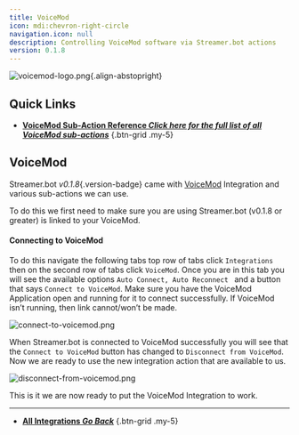 ```yaml
---
title: VoiceMod
icon: mdi:chevron-right-circle
navigation.icon: null
description: Controlling VoiceMod software via Streamer.bot actions
version: 0.1.8
---
```


![voicemod-logo.png](/logos/voicemod.png){.align-abstopright}
## Quick Links

- [<i class="mdi mdi-lightning-bolt-outline text--voicemod"></i> **VoiceMod Sub-Action Reference *Click here for the full list of all VoiceMod sub-actions***](/Sub-Actions/VoiceMod)
{.btn-grid .my-5}

## VoiceMod
Streamer.bot *v0.1.8*{.version-badge} came with [VoiceMod](https://www.voicemod.net/) Integration and various sub-actions we can use.

To do this we first need to make sure you are using Streamer.bot (v0.1.8 or greater) is linked to your VoiceMod.


#### Connecting to VoiceMod
To do this navigate the following tabs top row of tabs click `Integrations` then on the second row of tabs click `VoiceMod`. Once you are in this tab you will see the available options `Auto Connect, Auto Reconnect ` and a button that says `Connect to VoiceMod`.  Make sure you have the VoiceMod Application open and running for it to connect successfully. If VoiceMod isn’t running, then link cannot/won’t be made.

![connect-to-voicemod.png](/voicemod/connect-to-voicemod.png)


When Streamer.bot is connected to VoiceMod successfully you will see that the `Connect to VoiceMod` button has changed to `Disconnect from VoiceMod`. Now we are ready to use the new integration action that are available to us.


![disconnect-from-voicemod.png](/voicemod/disconnect-from-voicemod.png)

This is it we are now ready to put the VoiceMod Integration to work.

---

- [<i class="mdi mdi-chevron-left"></i> **All Integrations *Go Back***](/Integrations)
{.btn-grid .my-5}